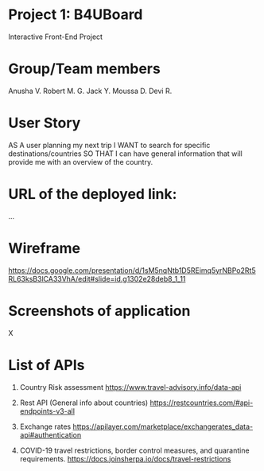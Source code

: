 # Project 1: B4UBoard

Interactive Front-End Project

# Group/Team members

Anusha V.
Robert M. G.
Jack Y.
Moussa D.
Devi R.


# User Story

AS A user planning my next trip
I WANT to search for specific destinations/countries
SO THAT I can have general information that will provide me with an overview of the country.


# URL of the deployed link:

...


# Wireframe

https://docs.google.com/presentation/d/1sM5nqNtb1D5REimq5yrNBPo2Rt5RL63ksB3lCA33VhA/edit#slide=id.g1302e28deb8_1_11


# Screenshots of application

X

# List of APIs

1. Country Risk assessment
https://www.travel-advisory.info/data-api

2. Rest API (General info about countries)
https://restcountries.com/#api-endpoints-v3-all

3. Exchange rates
https://apilayer.com/marketplace/exchangerates_data-api#authentication

4. COVID-19 travel restrictions, border control measures, and quarantine requirements.
https://docs.joinsherpa.io/docs/travel-restrictions


